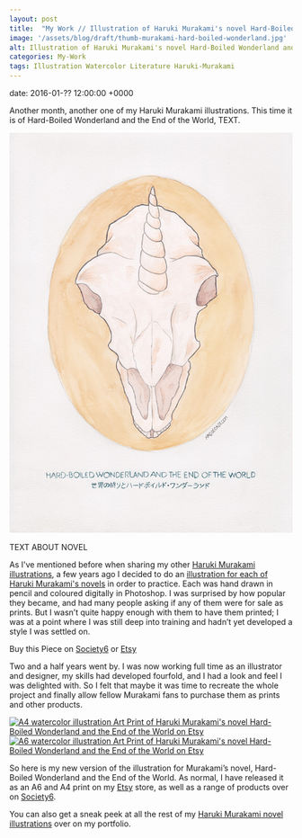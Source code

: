 ```yaml
---
layout: post
title:  "My Work // Illustration of Haruki Murakami's novel Hard-Boiled Wonderland and the End of the World"
image: '/assets/blog/draft/thumb-murakami-hard-boiled-wonderland.jpg'
alt: Illustration of Haruki Murakami's novel Hard-Boiled Wonderland and the End of the World by illustrator / artist Karen Muray of A Rose Cast
categories: My-Work
tags: Illustration Watercolor Literature Haruki-Murakami
---
```


date: 	2016-01-?? 12:00:00 +0000

<p class="intro">Another month, another one of my Haruki Murakami illustrations. This time it is of Hard-Boiled Wonderland and the End of the World, TEXT.</p>

![Watercolor illustration of Haruki Murakami's novel Hard-Boiled Wonderland and the End of the World by illustrator / artist Karen Muray of A Rose Cast](/assets/folio/murakami/illustration-murakami-hardboiledwonderland.jpg "Watercolor illustration of Haruki Murakami's novel Hard-Boiled Wonderland and the End of the World by illustrator / artist Karen Muray of A Rose Cast")

TEXT ABOUT NOVEL

As I've mentioned before when sharing my other [Haruki Murakami illustrations](/tag/Haruki-Murakami/ "Watercolour Illustration for Haruki Murakami's Novels"), a few years ago I decided to do an [illustration for each of Haruki Murakami's novels](http://www.akaihane.co.uk/post/54588755092/haruki-murakami "The original Haruki Murakami novel illustrations") in order to practice. Each was hand drawn in pencil and coloured digitally in Photoshop. I was surprised by how popular they became, and had many people asking if any of them were for sale as prints. But I wasn’t quite happy enough with them to have them printed; I was at a point where I was still deep into training and hadn’t yet developed a style I was settled on.

<div class="highlight">
  <p>Buy <span class="the">this</span> Piece <span class="the">on</span>
    <a href="https://society6.com/product/LINK" title="Buy Watercolor illustration of Haruki Murakami's novel Hard-Boiled Wonderland and the End of the World on the A Rose Cast Society6 store">Society6</a>
    <span class="the">or</span>
    <a href="https://www.etsy.com/shop/ARoseCast?section_id=18192366" title="Buy Watercolor illustration of Haruki Murakami's novel Hard-Boiled Wonderland and the End of the World on the A Rose Cast Etsy store">Etsy</a>
  </p>
</div>

Two and a half years went by. I was now working full time as an illustrator and designer, my skills had developed fourfold, and I had a look and feel I was delighted with. So I felt that maybe it was time to recreate the whole project and finally allow fellow Murakami fans to purchase them as prints and other products.

<div class="row">
	<div class="col-md-6">
		<a href="https://www.etsy.com/shop/ARoseCast?section_id=18192366" title="A4 watercolor illustration Art Print of Haruki Murakami's novel Hard-Boiled Wonderland and the End of the World on Etsy"><img src="/assets/blog/draft/a4-illustration-murakami-hard-boiled-wonderland.jpg" alt="A4 watercolor illustration Art Print of Haruki Murakami's novel Hard-Boiled Wonderland and the End of the World on Etsy"></a>
	</div>
	<div class="col-md-6">
		<a href="https://www.etsy.com/shop/ARoseCast?section_id=18192366" title="A6 watercolor illustration Art Print of Haruki Murakami's novel Hard-Boiled Wonderland and the End of the World on Etsy"><img src="/assets/blog/draft/a6-illustration-murakami-hard-boiled-wonderland.jpg" alt="A6 watercolor illustration Art Print of Haruki Murakami's novel Hard-Boiled Wonderland and the End of the World on Etsy"></a>
	</div>
</div>

So here is my new version of the illustration for Murakami’s novel, Hard-Boiled Wonderland and the End of the World. As normal, I have released it as an A6 and A4 print on my [Etsy](https://www.etsy.com/shop/ARoseCast?section_id=18192366 "Watercolour Illustration for Haruki Murakami's Hard-Boiled Wonderland and the End of the World on Esty") store, as well as a range of products over on [Society6](LINK "Watercolour Illustration for Haruki Murakami's Hard-Boiled Wonderland and the End of the World on Esty").

You can also get a sneak peek at all the rest of my <a href="/project/illustration-murakami.html" title="Haruki Murakami novel watercolor illustrations by illustrator / artist Karen Muray of A Rose Cast">Haruki Murakami novel illustrations</a> over on my portfolio.